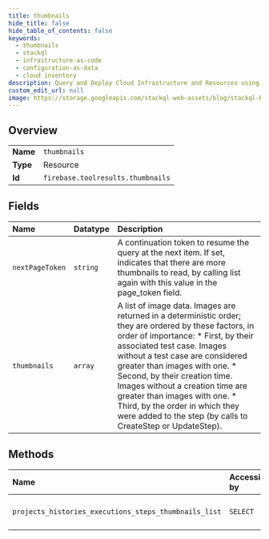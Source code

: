 ```yaml
---
title: thumbnails
hide_title: false
hide_table_of_contents: false
keywords:
  - thumbnails
  - stackql
  - infrastructure-as-code
  - configuration-as-data
  - cloud inventory
description: Query and Deploy Cloud Infrastructure and Resources using SQL
custom_edit_url: null
image: https://storage.googleapis.com/stackql-web-assets/blog/stackql-blog-post-featured-image.png
---
```

  
    

## Overview
<table><tbody>
<tr><td><b>Name</b></td><td><code>thumbnails</code></td></tr>
<tr><td><b>Type</b></td><td>Resource</td></tr>
<tr><td><b>Id</b></td><td><code>firebase.toolresults.thumbnails</code></td></tr>
</tbody></table>

## Fields
| Name | Datatype | Description |
|:-----|:---------|:------------|
| `nextPageToken` | `string` | A continuation token to resume the query at the next item. If set, indicates that there are more thumbnails to read, by calling list again with this value in the page_token field. |
| `thumbnails` | `array` | A list of image data. Images are returned in a deterministic order; they are ordered by these factors, in order of importance: * First, by their associated test case. Images without a test case are considered greater than images with one. * Second, by their creation time. Images without a creation time are greater than images with one. * Third, by the order in which they were added to the step (by calls to CreateStep or UpdateStep). |
## Methods
| Name | Accessible by | Required Params |
|:-----|:--------------|:----------------|
| `projects_histories_executions_steps_thumbnails_list` | `SELECT` | `executionId, historyId, projectId, stepId` |
